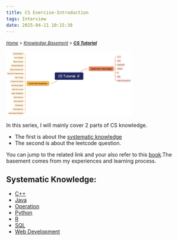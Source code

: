 ```yaml
---
title: CS Exercise-Introduction
tags: Interview
date: 2025-04-11 10:15:38
---
```

*<small>[Home](/About/index.html) > [Knowledge Basement](/tags/Interview/index.html) > **[CS Tutorial](/2025/04/11/Interview/CS-Tutorial/CS-Tutorial/index.html)</small>***


<style>
    @keyframes shake {
        0% { transform: translate(1px, 1px) rotate(0deg); }
        10% { transform: translate(-1px, -2px) rotate(-1deg); }
        20% { transform: translate(-3px, 0px) rotate(1deg); }
        30% { transform: translate(3px, 2px) rotate(0deg); }
        40% { transform: translate(1px, -1px) rotate(1deg); }
        50% { transform: translate(-1px, 2px) rotate(-1deg); }
        60% { transform: translate(-3px, 1px) rotate(0deg); }
        70% { transform: translate(3px, 1px) rotate(-1deg); }
        80% { transform: translate(-1px, -1px) rotate(1deg); }
        90% { transform: translate(1px, 2px) rotate(0deg); }
        100% { transform: translate(1px, -2px) rotate(-1deg); }
    }

    .shake-on-hover:hover {
        animation: shake 1.5s;
        animation-iteration-count: infinite;
    }
</style>

<img src="/picture/mindmap.jpg" class="shake-on-hover" style="zoom: 33%;" />

In this series, I will mainly cover 2 parts of CS knowledge. 
- The first is about the [systematic knowledge](/2025/04/11/Interview/CS-Tutorial/Knowledge/Overview/index.html) 
- The second is about the leetcode question.

You can jump to the related link and your also refer  to this [book](/pdf/LeetCode101.pdf).The basement comes from my experiences and learning process.

## Systematic Knowledge:
- [C++](/2025/04/11/Interview/CS-Tutorial/Knowledge/C++/Basic-C++/index.html)
- [Java](/2025/04/11/Interview/CS-Tutorial/Knowledge/Java/Java/index.html)
- [Operation](/2025/04/11/Interview/CS-Tutorial/Knowledge/Operation/Operation/index.html)
- [Python](/2025/04/11/Interview/CS-Tutorial/Knowledge/Python/Python/index.html)
- [R](/2025/04/11/Interview/CS-Tutorial/Knowledge/R/R/index.html)
- [SQL](/2025/04/11/Interview/CS-Tutorial/Knowledge/SQL/SQL/index.html)
- [Web Development](/2025/04/11/Interview/CS-Tutorial/Knowledge/Web_Development/Web_Development/index.html)

